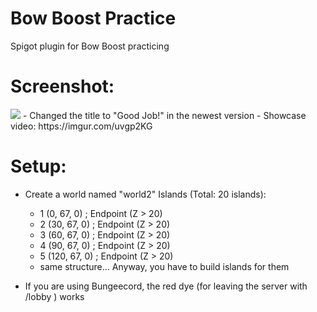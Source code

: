 # Bow Boost Practice
Spigot plugin for Bow Boost practicing

# Screenshot:
<img src="https://imgur.com/DEPYxpe.png">
 - Changed the title to "Good Job!" in the newest version
 - Showcase video: https://imgur.com/uvgp2KG

# Setup:
 - Create a world named "world2"
   Islands (Total:  20 islands):
     - 1 (0, 67, 0) ; Endpoint (Z > 20)
     - 2 (30, 67, 0) ; Endpoint (Z > 20)
     - 3 (60, 67, 0) ; Endpoint (Z > 20)
     - 4 (90, 67, 0) ; Endpoint (Z > 20)
     - 5 (120, 67, 0) ; Endpoint (Z > 20)
     - same structure...
    Anyway, you have to build islands for them

 - If you are using Bungeecord, the red dye (for leaving the server with /lobby ) works